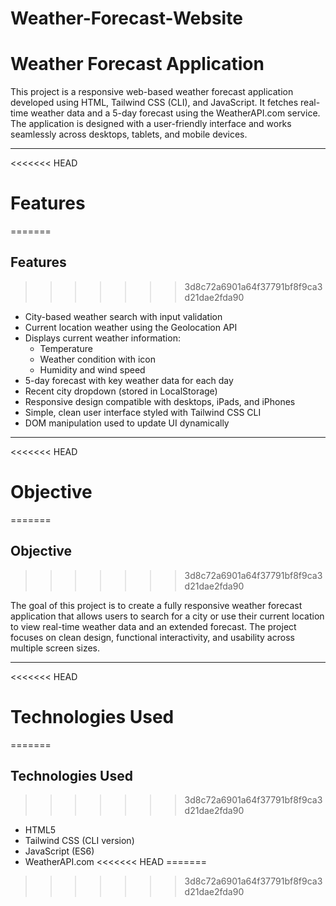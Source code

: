 # Weather-Forecast-Website

# Weather Forecast Application

This project is a responsive web-based weather forecast application developed using HTML, Tailwind CSS (CLI), and JavaScript. It fetches real-time weather data and a 5-day forecast using the WeatherAPI.com service. The application is designed with a user-friendly interface and works seamlessly across desktops, tablets, and mobile devices.

---

<<<<<<< HEAD
# Features
=======
## Features
>>>>>>> 3d8c72a6901a64f37791bf8f9ca3d21dae2fda90

- City-based weather search with input validation
- Current location weather using the Geolocation API
- Displays current weather information:
  - Temperature
  - Weather condition with icon
  - Humidity and wind speed
- 5-day forecast with key weather data for each day
- Recent city dropdown (stored in LocalStorage)
- Responsive design compatible with desktops, iPads, and iPhones
- Simple, clean user interface styled with Tailwind CSS CLI
- DOM manipulation used to update UI dynamically

---

<<<<<<< HEAD
# Objective
=======
## Objective
>>>>>>> 3d8c72a6901a64f37791bf8f9ca3d21dae2fda90

The goal of this project is to create a fully responsive weather forecast application that allows users to search for a city or use their current location to view real-time weather data and an extended forecast. The project focuses on clean design, functional interactivity, and usability across multiple screen sizes.

---

<<<<<<< HEAD
# Technologies Used
=======
## Technologies Used
>>>>>>> 3d8c72a6901a64f37791bf8f9ca3d21dae2fda90

- HTML5
- Tailwind CSS (CLI version)
- JavaScript (ES6)
- WeatherAPI.com
<<<<<<< HEAD
=======

>>>>>>> 3d8c72a6901a64f37791bf8f9ca3d21dae2fda90
